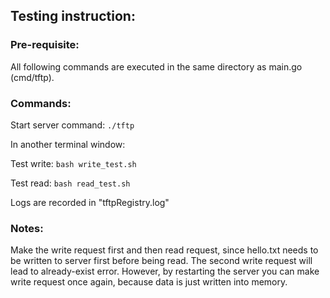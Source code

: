 ## Testing instruction:

### Pre-requisite:
All following commands are executed in the same directory as main.go (cmd/tftp).


### Commands:
Start server command: `./tftp`

In another terminal window:

Test write: `bash write_test.sh`

Test read: `bash read_test.sh`

Logs are recorded in "tftpRegistry.log"

### Notes: 

Make the write request first and then read request, since hello.txt needs to be written to server first before being read. 
The second write request will lead to already-exist error. However, by restarting the server you can make write request once again, because data is just written into memory. 